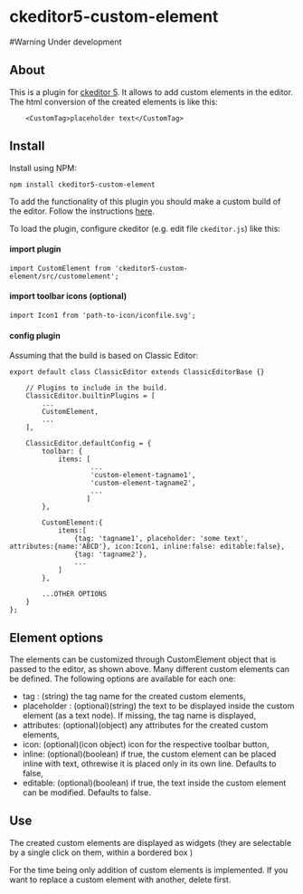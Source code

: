 # ckeditor5-custom-element
#Warning 
Under development

## About
This is a plugin for [ckeditor 5](https://github.com/ckeditor/ckeditor5). It allows to add custom elements in the editor. The html conversion of the created elements is like this:
```
	<CustomTag>placeholder text</CustomTag>
```

## Install
Install using NPM: 

`npm install ckeditor5-custom-element`

To add the functionality of this plugin you should make a custom build of the editor. Follow the instructions [here](https://docs.ckeditor.com/ckeditor5/latest/builds/guides/development/installing-plugins.html).


To load the plugin, configure ckeditor (e.g. edit file `ckeditor.js`) like this:

#### import plugin
```
import CustomElement from 'ckeditor5-custom-element/src/customelement';
```

#### import toolbar icons (optional)
```
import Icon1 from 'path-to-icon/iconfile.svg';
```

#### config plugin
Assuming that the build is based on Classic Editor:

```
export default class ClassicEditor extends ClassicEditorBase {}

	// Plugins to include in the build.
	ClassicEditor.builtinPlugins = [
		...
		CustomElement,
		...
	],

	ClassicEditor.defaultConfig = {
		toolbar: {
			items: [
                    ...
                    'custom-element-tagname1',
					'custom-element-tagname2',
                    ...
			       ]
		},

		CustomElement:{
			items:[
				{tag: 'tagname1', placeholder: 'some text', attributes:{name:'ABCD'}, icon:Icon1, inline:false: editable:false},
				{tag: 'tagname2'},
				...
			]
		},

        ...OTHER OPTIONS
	}
};
```

## Element options
The elements can be customized through CustomElement object that is passed to the editor, as shown above. Many different custom elements can be defined. The following options are available for each one:
* tag : (string) the tag name for the created custom elements,
* placeholder : (optional)(string) the text to be displayed inside the custom element (as a text node). If missing, the tag name is displayed,
* attributes: (optional)(object) any attributes for the created custom elements,
* icon: (optional)(icon object) icon for the respective toolbar button,
* inline: (optional)(boolean) if true, the custom element can be placed inline with text, othrewise it is placed only in its own line. Defaults to false,
* editable: (optional)(boolean) if true, the text inside the custom element can be modified. Defaults to false. 


## Use
The created custom elements are displayed as widgets (they are selectable by a single click on them, within a bordered box )

For the time being only addition of custom elements is implemented. If you want to replace a custom element with another, delete first. 